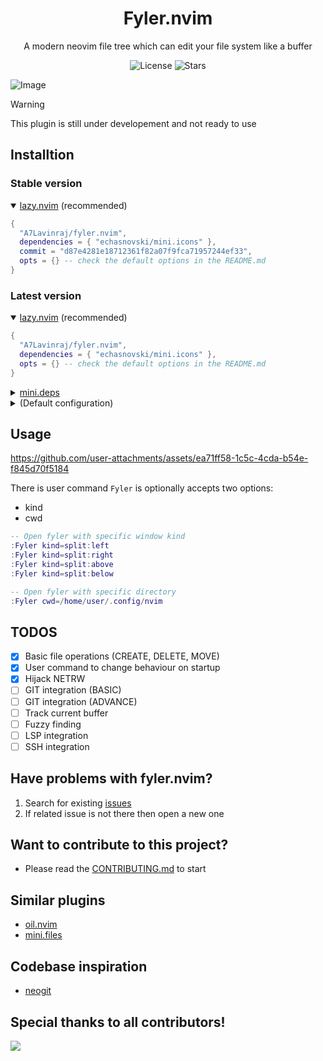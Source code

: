 <div  align="center">
  <h1>Fyler.nvim</h1>
  <p>A modern neovim file tree which can edit your file system like a buffer</p>
</div>

<p align="center">
  <img alt="License" src="https://img.shields.io/github/license/A7Lavinraj/fyler.nvim?style=for-the-badge&logo=starship&color=ee999f&logoColor=D9E0EE&labelColor=302D41" />
  <img alt="Stars" src="https://img.shields.io/github/stars/A7Lavinraj/fyler.nvim?style=for-the-badge&logo=starship&color=c69ff5&logoColor=D9E0EE&labelColor=302D41" />
</p>

![Image](https://github.com/user-attachments/assets/cf3d7904-d5dd-4c15-94cd-eaecd38ddc1e)

> [!WARNING]
> This plugin is still under developement and not ready to use

## Installtion

### Stable version

<details open>
  <summary><a href="https://github.com/folke/lazy.nvim">lazy.nvim</a> (recommended)</summary>

  ```lua
  {
    "A7Lavinraj/fyler.nvim",
    dependencies = { "echasnovski/mini.icons" },
    commit = "d87e4281e18712361f82a07f9fca71957244ef33",
    opts = {} -- check the default options in the README.md
  }
  ```
</details>

### Latest version

<details open>
  <summary><a href="https://github.com/folke/lazy.nvim">lazy.nvim</a> (recommended)</summary>

  ```lua
  {
    "A7Lavinraj/fyler.nvim",
    dependencies = { "echasnovski/mini.icons" },
    opts = {} -- check the default options in the README.md
  }
  ```
</details>

<details>
  <summary><a href="https://github.com/echasnovski/mini.deps">mini.deps</a></summary>

  ```lua
  add({
    source = 'A7Lavinraj/fyler.nvim',
    depends = { 'echasnovski/mini.icons' },
  })
  ```
</details>

<details>
  <summary>(Default configuration)</summary>

  ```lua
  local defaults = {
    -- NETRW Hijacking:
    -- The plugin will replace most of the netrw command
    -- By default this option is disable to avoid any incompatibility
    default_explorer = false,

    -- Close open file:
    -- This enable user to close fyler window on opening a file
    close_on_select = true,

    -- Views configuration:
    -- Every view config contains following options to be customized
    -- `width` a number in [0, 1]
    -- `height` a number in [0, 1]
    -- `kind` could be 'float', 'split:left', 'split:above', 'split:right', 'split:below'
    -- `border` could be 'bold', 'double', 'none', 'rounded', 'shadow', 'single', 'solid'
    views = {
      file_tree = {
        width = 0.8,
        height = 0.8,
        kind = "float",
        border = "single",
      },
    },

    -- Mappings:
    -- mappings can be customized by action names which are local to thier view
    mappings = {
      -- For `file_tree` actions checkout following link:
      -- https://github.com/A7Lavinraj/fyler.nvim/blob/main/lua/fyler/views/file_tree/actions.lua
      file_tree = {
        n = {
          ["q"] = "CloseView",
          ["<CR>"] = "Select",
        },
      },
    },
  }
  ```
</details>

## Usage

https://github.com/user-attachments/assets/ea71ff58-1c5c-4cda-b54e-f845d70f5184

There is user command `Fyler` is optionally accepts two options:

- kind
- cwd

```lua
-- Open fyler with specific window kind
:Fyler kind=split:left
:Fyler kind=split:right
:Fyler kind=split:above
:Fyler kind=split:below

-- Open fyler with specific directory
:Fyler cwd=/home/user/.config/nvim
```

## TODOS

- [x] Basic file operations (CREATE, DELETE, MOVE)
- [x] User command to change behaviour on startup
- [x] Hijack NETRW
- [ ] GIT integration (BASIC)
- [ ] GIT integration (ADVANCE)
- [ ] Track current buffer
- [ ] Fuzzy finding
- [ ] LSP integration
- [ ] SSH integration

## Have problems with fyler.nvim?

1. Search for existing [issues](https://github.com/A7Lavinraj/fyler.nvim/issues)
2. If related issue is not there then open a new one

## Want to contribute to this project?

- Please read the [CONTRIBUTING.md](https://github.com/A7Lavinraj/fyler.nvim/blob/main/CONTRIBUTING.md) to start

## Similar plugins

- [oil.nvim](https://github.com/stevearc/oil.nvim)
- [mini.files](https://github.com/echasnovski/mini.files)

## Codebase inspiration

- [neogit](https://github.com/NeogitOrg/neogit)

## Special thanks to all contributors!

<a href="https://github.com/A7Lavinraj/fyler.nvim/graphs/contributors">
  <img src="https://contrib.rocks/image?repo=A7Lavinraj/fyler.nvim" />
</a>
